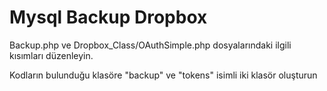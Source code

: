 # Mysql Backup Dropbox

Backup.php ve Dropbox_Class/OAuthSimple.php dosyalarındaki ilgili kısımları düzenleyin.

Kodların bulunduğu klasöre "backup" ve "tokens" isimli iki klasör oluşturun 
